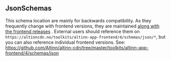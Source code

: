 ## JsonSchemas

This schema location are mainly for backwards compatibility. As they frequently change with frontend versions, they are maintained [along with the frontend releases](https://github.com/Altinn/app-frontend-react/tree/main/schemas/json) . External users should reference them on `https://altinncdn.no/toolkits/altinn-app-frontend/4/schemas/json/*`, but you can also reference individual frontend versions. See:
https://github.com/Altinn/altinn-cdn/tree/master/toolkits/altinn-app-frontend/4/schemas/json
